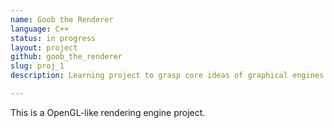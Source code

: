 ```yaml
---
name: Goob the Renderer
language: C++
status: in progress
layout: project
github: goob_the_renderer
slug: proj_1
description: Learning project to grasp core ideas of graphical engines.

---
```

This is a OpenGL-like rendering engine project.